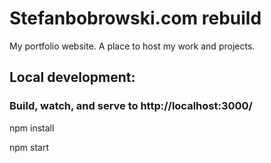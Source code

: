 # Stefanbobrowski.com rebuild

My portfolio website. A place to host my work and projects.

## Local development:
### Build, watch, and serve to http://localhost:3000/

npm install

npm start

